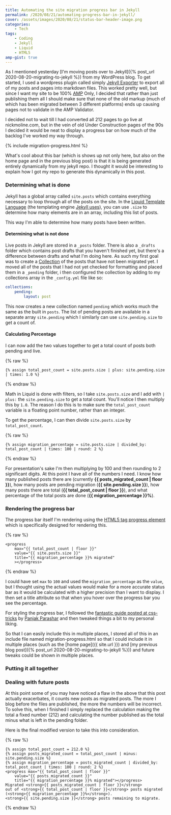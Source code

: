 ```yaml
---
title: Automating the site migration progress bar in Jekyll
permalink: /2020/08/21/automating-progress-bar-in-jekyll/
cover: /assets/images/2020/08/21/status-bar-header-image.png
categories:
    - Tech
tags:
    - Coding
    - Jekyll
    - Liquid
    - HTML5
amp-gist: true
---
```

As I mentioned yesterday [I'm moving posts over to Jekyll]({% post_url 2020-08-20-migrating-to-jekyll %}) from my WordPress blog.  To get started, I used a wordpress plugin called simply [Jekyll Exporter](https://wordpress.org/plugins/jekyll-exporter/) to export all of my posts and pages into markdown files.  This worked pretty well, but since I want my site to be 100% [AMP](https://amp.dev) Only, I decided that rather than just publishing them all I should make sure that none of the old markup (much of which has been migrated between 3 different platforms) ends up causing pages not to validate in the AMP Validator.

<!--more-->

I decided not to wait till I had converted all 212 pages to go live at nickmoline.com, but in the vein of old Under Construction pages of the 90s I decided it would be neat to display a progress bar on how much of the backlog I've worked my way through.

{% include migration-progress.html %}

What's cool about this bar (which is shows up not only here, but also on the home page and in the previous blog post) is that it is being generated entirely dynamically from my jekyll repo.  I thought it would be interesting to explain how I got my repo to generate this dynamically in this post.

### Determining what is done
Jekyll has a global array called `site.posts` which contains everything necessary to loop through all of the posts on the site.  In the [Liquid Template Language](https://shopify.github.io/liquid/) (the templating engine [Jekyll uses](https://jekyllrb.com/docs/liquid/)), you can use `.size` to determine how many elements are in an array, including this list of posts.

This way I'm able to determine how many posts have been written.

#### Determining what is not done
Live posts in Jekyll are stored in a `_posts` folder.  There is also a `_drafts` folder which contains post drafts that you haven't finished yet, but there's a difference between drafts and what I'm doing here.  As such my first goal was to create a [Collection](https://jekyllrb.com/docs/collections/) of the posts that have not been migrated yet.  I moved all of the posts that I had not yet checked for formatting and placed them in a `_pending` folder, i then configured the collection by adding to my collections array in the `_config.yml` file like so:

```yml
collections:
    pending:
        layout: post
```

This now creates a new collection named `pending` which works much the same as the built in `posts`.  The list of pending posts are available in a separate array `site.pending` which I similarly can use `site.pending.size` to get a count of.

#### Calculating Percentage

I can now add the two values together to get a total count of posts both pending and live.

{% raw %}
```liquid
{% assign total_post_count = site.posts.size | plus: site.pending.size | times: 1.0 %}
```
{% endraw %}

Math in Liquid is done with filters, so I take `site.posts.size` and I add with `| plus:` the `site.pending.size` to get a total count.  You'll notice I then multiply this by `1.0`.  The reason I do this is to make sure the `total_post_count` variable is a floating point number, rather than an integer.

To get the percentage, I can then divide `site.posts.size` by `total_post_count`.

{% raw %}
```liquid
{% assign migration_percentage = site.posts.size | divided_by: total_post_count | times: 100 | round: 2 %}
```
{% endraw %}

For presentation's sake I'm then multiplying by 100 and then rounding to 2 significant digits.  At this point I have all of the numbers I need.  I know how many published posts there are (currently <strong>{{ posts_migrated_count | floor }}</strong>), how many posts are pending migration (<strong>{{ site.pending.size }}</strong>), how many posts there are total (<strong>{{ total_post_count | floor }}</strong>), and what percentage of the total posts are done (<strong>{{ migration_percentage }}%</strong>).

### Rendering the progress bar

The progress bar itself I'm rendering using the [HTML5 tag progress element](https://www.w3.org/TR/html5-author/the-progress-element.html) which is specifically designed for rendering this.

{% raw %}
```liquid
<progress 
    max="{{ total_post_count | floor }}" 
    value="{{ site.posts.size }}" 
    title="{{ migration_percentage }}% migrated"
    ></progress>
```
{% endraw %}

I could have set `max` to `100` and used the `migration_percentage` as the `value`, but I thought using the actual values would make for a more accurate status bar as it would be calculated with a higher precision than I want to display.  I then set a title attribute so that when you hover over the progress bar you see the percentage.

For styling the progress bar, I followed the [fantastic guide posted at css-tricks](https://css-tricks.com/html5-progress-element/) by [Panjak Parashar](http://pankajparashar.com/) and then tweaked things a bit to my personal liking.

So that I can easily include this in multiple places, I stored all of this in an include file named migration-progress.html so that I could include it in multiple places (such as the [home page]({{ site.url }}) and [my previous blog post]({% post_url 2020-08-20-migrating-to-jekyll %})) and future tweaks could be shown in multiple places.

### Putting it all together
<amp-gist
    data-gistid="2744c66ccd46224b7c6e3a8196d73a30"
    layout="fixed-height"
    height="225"></amp-gist>

### Dealing with future posts

At this point some of you may have noticed a flaw in the above that this post actually exacerbates, it counts new posts as migrated posts.  The more I blog before the files are published, the more the numbers will be incorrect.  To solve this, when I finished I simply replaced the calculation making the total a fixed number (212) and calculating the number published as the total minus what is left in the pending folder.

Here is the final modified version to take this into consideration.

{% raw %}
```liquid
{% assign total_post_count = 212.0 %}
{% assign posts_migrated_count = total_post_count | minus: site.pending.size %}
{% assign migration_percentage = posts_migrated_count | divided_by: total_post_count | times: 100 | round: 2 %}
<progress max="{{ total_post_count | floor }}" 
    value="{{ posts_migrated_count }}" 
    title="{{ migration_percentage }}% migrated"></progress>
Migrated <strong>{{ posts_migrated_count | floor }}</strong> 
out of <strong>{{ total_post_count | floor }}</strong> posts migrated (<strong>{{ migration_percentage }}%</strong>).  
<strong>{{ site.pending.size }}</strong> posts remaining to migrate.
```
{% endraw %}